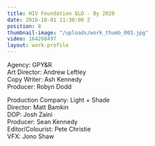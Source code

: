 ```yaml
---
title: HIV Foundation QLD - By 2020
date: 2016-10-01 11:30:00 Z
position: 8
thumbnail-image: "/uploads/work_thumb_003.jpg"
video: 164208497
layout: work-profile
---
```


Agency: GPY&R<br>
Art Director: Andrew Leftley<br>
Copy Writer: Ash Kennedy<br>
Producer: Robyn Dodd<br>

Production Company: Light + Shade<br>
Director: Matt Bamkin<br>
DOP: Josh Zaini<br>
Producer: Sean Kennedy <br>
Editor/Colourist: Pete Christie<br>
VFX: Jono Shaw<br>